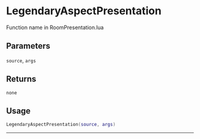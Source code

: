 # LegendaryAspectPresentation
Function name in RoomPresentation.lua
## Parameters
`source`, `args`
## Returns
`none`
## Usage
```lua
LegendaryAspectPresentation(source, args)
```
---
